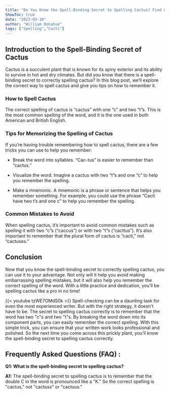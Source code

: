 ```yaml
---
title: "Do You Know the Spell-Binding Secret to Spelling Cactus? Find Out Now!"
ShowToc: true 
date: "2023-03-10"
author: "William Donahue" 
tags: ["Spelling","Cacti"]
---
```

## Introduction to the Spell-Binding Secret of Cactus

Cactus is a succulent plant that is known for its spiny exterior and its ability to survive in hot and dry climates. But did you know that there is a spell-binding secret to correctly spelling cactus? In this blog post, we’ll explore the correct way to spell cactus and give you tips on how to remember it.

### How to Spell Cactus

The correct spelling of cactus is “cactus” with one “c” and two “t”s. This is the most common spelling of the word, and it is the one used in both American and British English.

### Tips for Memorizing the Spelling of Cactus

If you’re having trouble remembering how to spell cactus, there are a few tricks you can use to help you remember:

- Break the word into syllables. “Cac-tus” is easier to remember than “cactus.”

- Visualize the word. Imagine a cactus with two “t”s and one “c” to help you remember the spelling.

- Make a mnemonic. A mnemonic is a phrase or sentence that helps you remember something. For example, you could use the phrase “Cacti have two t’s and one c” to help you remember the spelling.

### Common Mistakes to Avoid

When spelling cactus, it’s important to avoid common mistakes such as spelling it with two “c”s (“caccus”) or with two “t”s (“cacttus”). It’s also important to remember that the plural form of cactus is “cacti,” not “cactuses.”

## Conclusion

Now that you know the spell-binding secret to correctly spelling cactus, you can use it to your advantage. Not only will it help you avoid making embarrassing spelling mistakes, but it will also help you remember the correct spelling of the word. With a little practice and dedication, you’ll be spelling cactus like a pro in no time!

{{< youtube tzWE7OMdS0k >}} 
Spell-checking can be a daunting task for even the most experienced writer. But with the right strategy, it doesn't have to be. The secret to spelling cactus correctly is to remember that the word has two "c"s and two "t"s. By breaking the word down into its component parts, you can easily remember the correct spelling. With this simple trick, you can ensure that your written work looks professional and polished. So the next time you come across this prickly plant, you'll know the spell-binding secret to spelling cactus correctly.

## Frequently Asked Questions (FAQ) :
**Q1: What is the spell-binding secret to spelling cactus?**

**A1:** The spell-binding secret to spelling cactus is to remember that the double C in the word is pronounced like a "K." So the correct spelling is "cactus," not "cactuss" or "cactuus."





